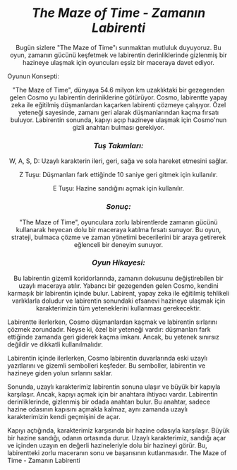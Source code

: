 <h1 align="center"><i>The Maze of Time - Zamanın Labirenti</i></h1>

<p align="center">Bugün sizlere "The Maze of Time"ı sunmaktan mutluluk duyuyoruz. Bu oyun, zamanın gücünü keşfetmek ve labirentin derinliklerinde gizlenmiş bir hazineye ulaşmak için oyuncuları eşsiz bir maceraya davet ediyor.</p>

Oyunun Konsepti:
<p align="center">"The Maze of Time", dünyaya 54.6 milyon km uzaklıktaki bir gezegenden gelen Cosmo yu labirentin deriniklerine götürüyor. Cosmo, labirentte yapay zeka ile eğitilmiş düşmanlardan kaçarken labirenti çözmeye çalışıyor. Özel yeteneği sayesinde, zamanı geri alarak düşmanlarından kaçma fırsatı buluyor. Labirentin sonunda, kapıyı açıp hazineye ulaşmak için Cosmo'nun gizli anahtarı bulması gerekiyor.</p>

<h3 align="center"><i>Tuş Takımları:</i></h3>

<p align="center">W, A, S, D: Uzaylı karakterin ileri, geri, sağa ve sola hareket etmesini sağlar.</p>
<p align="center">Z Tuşu: Düşmanları fark ettiğinde 10 saniye geri gitmek için kullanılır.</p>
<p align="center">E Tuşu: Hazine sandığını açmak için kullanılır.</p>

<h3 align="center"><i>Sonuç:</i></h3>
<p align="center">"The Maze of Time", oyunculara zorlu labirentlerde zamanın gücünü kullanarak heyecan dolu bir maceraya katılma fırsatı sunuyor. Bu oyun, strateji, bulmaca çözme ve zaman yönetimi becerilerini bir araya getirerek eğlenceli bir deneyim sunuyor.</p>

<h3 align="center"><i>Oyun Hikayesi: </i></h3>

<p align="center">Bu labirentin gizemli koridorlarında, zamanın dokusunu değiştirebilen bir uzaylı maceraya atılır. Yabancı bir gezegenden gelen Cosmo, kendini karmaşık bir labirentin içinde bulur. Labirent, yapay zeka ile eğitilmiş tehlikeli varlıklarla doludur ve labirentin sonundaki efsanevi hazineye ulaşmak için karakterimizin tüm yeteneklerini kullanması gerekecektir.

Labirentte ilerlerken, Cosmo düşmanlardan kaçmak ve labirentin sırlarını çözmek zorundadır. Neyse ki, özel bir yeteneği vardır: düşmanları fark ettiğinde zamanda geri giderek kaçma imkanı. Ancak, bu yetenek sınırsız değildir ve dikkatli kullanılmalıdır.

Labirentin içinde ilerlerken, Cosmo labirentin duvarlarında eski uzaylı yazıtlarını ve gizemli sembolleri keşfeder. Bu semboller, labirentin ve hazineye giden yolun sırlarını saklar.

Sonunda, uzaylı karakterimiz labirentin sonuna ulaşır ve büyük bir kapıyla karşılaşır. Ancak, kapıyı açmak için bir anahtara ihtiyacı vardır. Labirentin derinliklerinde, gizlenmiş bir odada anahtarı bulur. Bu anahtar, sadece hazine odasının kapısını açmakla kalmaz, aynı zamanda uzaylı karakterimizin kendi geçmişini de açar.

Kapıyı açtığında, karakterimiz karşısında bir hazine odasıyla karşılaşır. Büyük bir hazine sandığı, odanın ortasında durur. Uzaylı karakterimiz, sandığı açar ve içinden uzayın en değerli hazineleriyle dolu bir hazineyi görür. Bu, labirentteki zorlu maceranın sonu ve başarısının kutlanmasıdır.
The Maze of Time - Zamanın Labirenti</p>
